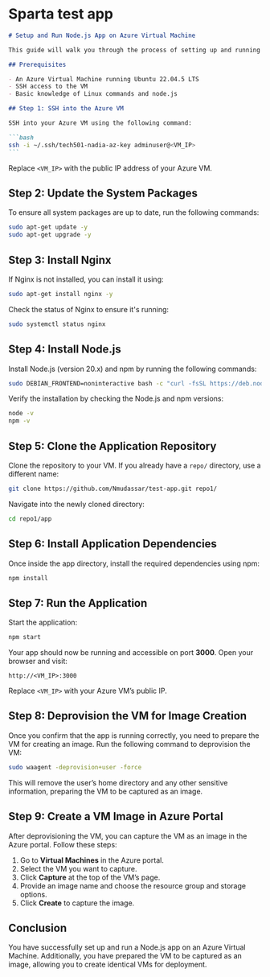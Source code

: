 # Sparta test app

````markdown
# Setup and Run Node.js App on Azure Virtual Machine

This guide will walk you through the process of setting up and running a Node.js application on an Azure Virtual Machine (VM). The steps include updating the system, installing required packages, cloning the repository, and configuring the app to run on the VM.

## Prerequisites

- An Azure Virtual Machine running Ubuntu 22.04.5 LTS
- SSH access to the VM
- Basic knowledge of Linux commands and node.js

## Step 1: SSH into the Azure VM

SSH into your Azure VM using the following command:

```bash
ssh -i ~/.ssh/tech501-nadia-az-key adminuser@<VM_IP>
```
````

Replace `<VM_IP>` with the public IP address of your Azure VM.

## Step 2: Update the System Packages

To ensure all system packages are up to date, run the following commands:

```bash
sudo apt-get update -y
sudo apt-get upgrade -y
```

## Step 3: Install Nginx

If Nginx is not installed, you can install it using:

```bash
sudo apt-get install nginx -y
```

Check the status of Nginx to ensure it's running:

```bash
sudo systemctl status nginx
```

## Step 4: Install Node.js

Install Node.js (version 20.x) and npm by running the following commands:

```bash
sudo DEBIAN_FRONTEND=noninteractive bash -c "curl -fsSL https://deb.nodesource.com/setup_20.x | bash -" && sudo DEBIAN_FRONTEND=noninteractive apt-get install -y nodejs
```

Verify the installation by checking the Node.js and npm versions:

```bash
node -v
npm -v
```

## Step 5: Clone the Application Repository

Clone the repository to your VM. If you already have a `repo/` directory, use a different name:

```bash
git clone https://github.com/Nmudassar/test-app.git repo1/
```

Navigate into the newly cloned directory:

```bash
cd repo1/app
```

## Step 6: Install Application Dependencies

Once inside the app directory, install the required dependencies using npm:

```bash
npm install
```

## Step 7: Run the Application

Start the application:

```bash
npm start
```

Your app should now be running and accessible on port **3000**. Open your browser and visit:

```
http://<VM_IP>:3000
```

Replace `<VM_IP>` with your Azure VM’s public IP.

## Step 8: Deprovision the VM for Image Creation

Once you confirm that the app is running correctly, you need to prepare the VM for creating an image. Run the following command to deprovision the VM:

```bash
sudo waagent -deprovision+user -force
```

This will remove the user’s home directory and any other sensitive information, preparing the VM to be captured as an image.

## Step 9: Create a VM Image in Azure Portal

After deprovisioning the VM, you can capture the VM as an image in the Azure portal. Follow these steps:

1. Go to **Virtual Machines** in the Azure portal.
2. Select the VM you want to capture.
3. Click **Capture** at the top of the VM’s page.
4. Provide an image name and choose the resource group and storage options.
5. Click **Create** to capture the image.

## Conclusion

You have successfully set up and run a Node.js app on an Azure Virtual Machine. Additionally, you have prepared the VM to be captured as an image, allowing you to create identical VMs for deployment.
